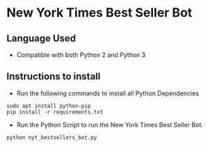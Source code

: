 # New York Times Best Seller Bot

## Language Used
* Compatible with both Python 2 and Python 3

## Instructions to install
* Run the following commands to install all Python Dependencies
```
sudo apt install python-pip
pip install -r requirements.txt
```

* Run the Python Script to run the New York Times Best Seller Bot.
```
python nyt_bestsellers_bot.py
```